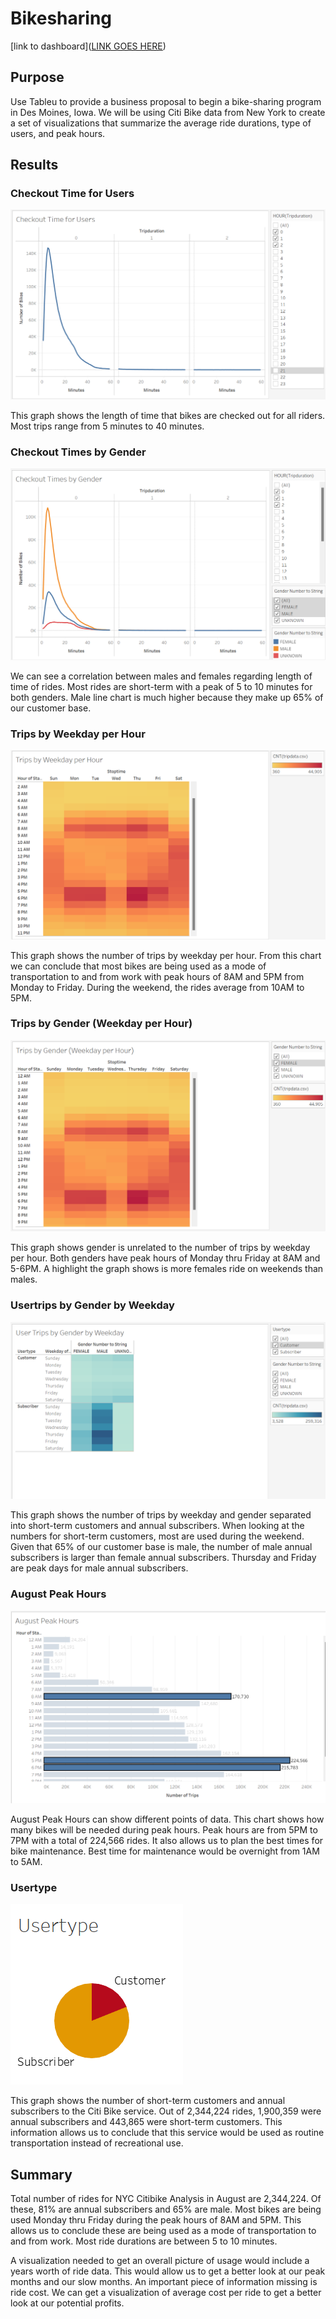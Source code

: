 # Bikesharing

[link to dashboard]([LINK GOES HERE](https://public.tableau.com/app/profile/leishka.marrero/viz/NYCCitibikeAnalysis_16799755129480/NYCCitibikeAnalysis?publish=yes))

## Purpose
Use Tableu to provide a business proposal to begin a bike-sharing program in Des Moines, Iowa. We will be using Citi Bike data from New York to create a set of visualizations that summarize the average ride durations, type of users, and peak hours.

## Results
### Checkout Time for Users

![1](Images/1.png)

This graph shows the length of time that bikes are checked out for all riders. Most trips range from 5 minutes to 40 minutes. 

### Checkout Times by Gender

![2](Images/2.png)

We can see a correlation between males and females regarding length of time of rides. Most rides are short-term with a peak of 5 to 10 minutes for both genders. Male line chart is much higher because they make up 65% of our customer base.

### Trips by Weekday per Hour

![3](Images/3.png)

This graph shows the number of trips by weekday per hour. From this chart we can conclude that most bikes are being used as a mode of transportation to and from work with peak hours of 8AM and 5PM from Monday to Friday. During the weekend, the rides average from 10AM to 5PM.

### Trips by Gender (Weekday per Hour)

![4](Images/4.png)

This graph shows gender is unrelated to the number of trips by weekday per hour. Both genders have peak hours of Monday thru Friday at 8AM and 5-6PM. A highlight the graph shows is more females ride on weekends than males.

### Usertrips by Gender by Weekday

![5](Images/5.png)

This graph shows the number of trips by weekday and gender separated into short-term customers and annual subscribers. When looking at the numbers for short-term customers, most are used during the weekend. Given that 65% of our customer base is male, the number of male annual subscribers is larger than female annual subscribers. Thursday and Friday are peak days for male annual subscribers.

### August Peak Hours

![6](Images/6.png)

August Peak Hours can show different points of data. This chart shows how many bikes will be needed during peak hours. Peak hours are from 5PM to 7PM with a total of 224,566 rides. It also allows us to plan the best times for bike maintenance. Best time for maintenance would be overnight from 1AM to 5AM. 

### Usertype

![7](Images/7.png)

This graph shows the number of short-term customers and annual subscribers to the Citi Bike service. Out of 2,344,224 rides, 1,900,359 were annual subscribers and 443,865 were short-term customers. This information allows us to conclude that this service would be used as routine transportation instead of recreational use. 

## Summary
Total number of rides for NYC Citibike Analysis in August are 2,344,224. Of these, 81% are annual subscribers and 65% are male. Most bikes are being used Monday thru Friday during the peak hours of 8AM and 5PM. This allows us to conclude these are being used as a mode of transportation to and from work. Most ride durations are between 5 to 10 minutes. 

A visualization needed to get an overall picture of usage would include a years worth of ride data. This would allow us to get a better look at our peak months and our slow months. An important piece of information missing is ride cost. We can get a visualization of average cost per ride to get a better look at our potential profits. 

